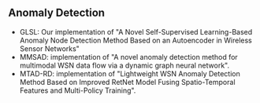 ## Anomaly Detection
- GLSL: Our implementation of "A Novel Self-Supervised Learning-Based Anomaly Node Detection Method Based on an Autoencoder in Wireless Sensor Networks"
- MMSAD: implementation of "A novel anomaly detection method for multimodal WSN data flow via a dynamic graph neural network".
- MTAD-RD: implementation of "Lightweight WSN Anomaly Detection Method Based on Improved RetNet Model Fusing Spatio-Temporal Features and Multi-Policy Training".
